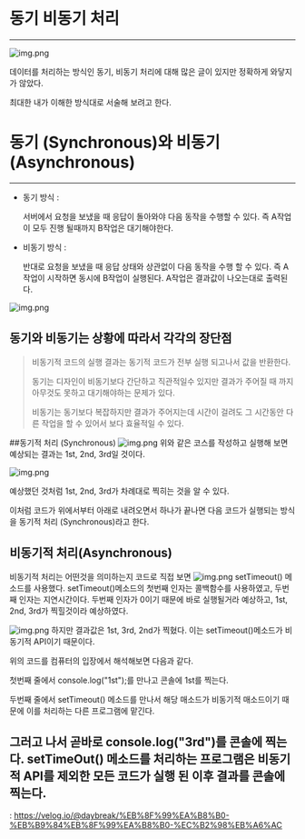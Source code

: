 # 동기 비동기 처리

---
![img.png](https://velog.velcdn.com/images/daybreak/post/b7589efe-2188-4fc4-91ba-943a11d8f93a/%E1%84%83%E1%85%A9%E1%86%BC%E1%84%80%E1%85%B5%20%E1%84%87%E1%85%B5%E1%84%83%E1%85%A9%E1%86%BC%E1%84%80%E1%85%B5.jpg)

데이터를 처리하는 방식인 동기, 비동기 처리에 대해 많은 글이 있지만 정확하게 와닿지가 않았다.

최대한 내가 이해한 방식대로 서술해 보려고 한다.

# 동기 (Synchronous)와 비동기(Asynchronous)

---

- 동기 방식 :
 
    서버에서 요청을 보냈을 때 응답이 돌아와야 다음 동작을 수행할 수 있다. 즉 A작업이 모두 진행 될때까지 B작업은 대기해야한다.


- 비동기 방식 :

    반대로 요청을 보냈을 때 응답 상태와 상관없이 다음 동작을 수행 할 수 있다. 즉 A작업이 시작하면 동시에 B작업이 실행된다. 
  A작업은 결과값이 나오는대로 출력된다.

![img.png](https://velog.velcdn.com/images%2Fdaybreak%2Fpost%2F1be2c518-3360-4354-beff-678bc4e13fef%2F%E1%84%89%E1%85%B3%E1%84%8F%E1%85%B3%E1%84%85%E1%85%B5%E1%86%AB%E1%84%89%E1%85%A3%E1%86%BA%202020-07-09%2016.21.39.png)

## 동기와 비동기는 상황에 따라서 각각의 장단점

> 비동기적 코드의 실행 결과는 동기적 코드가 전부 실행 되고나서 값을 반환한다.
> 
> 동기는 디자인이 비동기보다 간단하고 직관적일수 있지만 결과가 주어질 때 까지 아무것도 못하고 대기해야하는 문제가 있다.
> 
> 비동기는 동기보다 복잡하지만 결과가 주어지는데 시간이 걸려도 그 시간동안 다른 작업을 할 수 있어서 보다 효율적일 수 있다.


##동기적 처리 (Synchronous)
![img.png](https://velog.velcdn.com/images%2Fdaybreak%2Fpost%2F08e6d11b-8370-4f97-8ae6-addef3d6ef00%2F%E1%84%89%E1%85%B3%E1%84%8F%E1%85%B3%E1%84%85%E1%85%B5%E1%86%AB%E1%84%89%E1%85%A3%E1%86%BA%202020-07-08%2015.10.22.png)
위와 같은 코스를 작성하고 실행해 보면 예상되는 결과는 1st, 2nd, 3rd일 것이다.

![img.png](https://velog.velcdn.com/images%2Fdaybreak%2Fpost%2F1b213be4-0b7b-44ec-b22e-1a0afccb4a77%2F%E1%84%89%E1%85%B3%E1%84%8F%E1%85%B3%E1%84%85%E1%85%B5%E1%86%AB%E1%84%89%E1%85%A3%E1%86%BA%202020-07-08%2015.11.30.png)

예상했던 것처럼 1st, 2nd, 3rd가 차례대로 찍히는 것을 알 수 있다.

이처럼 코드가 위에서부터 아래로 내려오면서 하나가 끝나면 다음 코드가 실행되는 방식을 동기적 처리 (Synchronous)라고 한다.

## 비동기적 처리(Asynchronous)
비동기적 처리는 어떤것을 의미하는지 코드로 직접 보면
![img.png](https://velog.velcdn.com/images%2Fdaybreak%2Fpost%2F8981e8a5-4a50-4c59-bc63-a482c4cce8b2%2F%E1%84%89%E1%85%B3%E1%84%8F%E1%85%B3%E1%84%85%E1%85%B5%E1%86%AB%E1%84%89%E1%85%A3%E1%86%BA%202020-07-08%2015.17.16.png)
setTimeout() 메소드를 사용했다.
setTimeout()메소드의 첫번째 인자는 콜백함수를 사용하였고, 두번째 인자는 지연시간이다.
두번째 인자가 0이기 때문에 바로 실행될거라 예상하고,
1st, 2nd, 3rd가 찍힐것이라 예상하였다.

![img.png](https://velog.velcdn.com/images%2Fdaybreak%2Fpost%2F541a94e8-6dfa-4e3b-8a59-03aa4b8e9aa2%2F%E1%84%89%E1%85%B3%E1%84%8F%E1%85%B3%E1%84%85%E1%85%B5%E1%86%AB%E1%84%89%E1%85%A3%E1%86%BA%202020-07-08%2015.22.55.png)
하지만 결과값은 1st, 3rd, 2nd가 찍혔다.
이는 setTimeout()메소드가 비동기적 API이기 때문이다.

위의 코드를 컴퓨터의 입장에서 해석해보면 다음과 같다.

첫번째 줄에서 console.log("1st");를 만나고 콘솔에 1st를 찍는다.

두번째 줄에서 setTimeout() 메소드를 만나서 해당 매소드가 비동기적 매소드이기 때문에 이를 처리하는 다른 프로그램에 맡긴다.

그러고 나서 곧바로 console.log("3rd")를 콘솔에 찍는다.
setTimeOut() 메소드를 처리하는 프로그램은 비동기적 API를 제외한 모든 코드가 실행 된 이후 결과를 콘솔에 찍는다.
---
: https://velog.io/@daybreak/%EB%8F%99%EA%B8%B0-%EB%B9%84%EB%8F%99%EA%B8%B0-%EC%B2%98%EB%A6%AC
